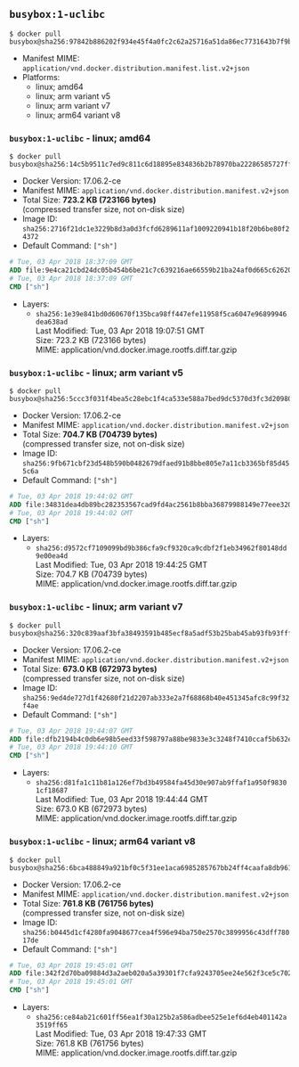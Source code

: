 ## `busybox:1-uclibc`

```console
$ docker pull busybox@sha256:97842b886202f934e45f4a0fc2c62a25716a51da86ec7731643b7f9b202ce63f
```

-	Manifest MIME: `application/vnd.docker.distribution.manifest.list.v2+json`
-	Platforms:
	-	linux; amd64
	-	linux; arm variant v5
	-	linux; arm variant v7
	-	linux; arm64 variant v8

### `busybox:1-uclibc` - linux; amd64

```console
$ docker pull busybox@sha256:14c5b9511c7ed9c811c6d18895e834836b2b78970ba22286585727ff78c081a5
```

-	Docker Version: 17.06.2-ce
-	Manifest MIME: `application/vnd.docker.distribution.manifest.v2+json`
-	Total Size: **723.2 KB (723166 bytes)**  
	(compressed transfer size, not on-disk size)
-	Image ID: `sha256:2716f21dc1e3229b8d3a0d3fcfd6289611af1009220941b18f20b6be80f24372`
-	Default Command: `["sh"]`

```dockerfile
# Tue, 03 Apr 2018 18:37:09 GMT
ADD file:9e4ca21cbd24dc05b454b6be21c7c639216ae66559b21ba24af0d665c62620dc in / 
# Tue, 03 Apr 2018 18:37:09 GMT
CMD ["sh"]
```

-	Layers:
	-	`sha256:1e39e841bd0d60670f135bca98ff447efe11958f5ca6047e96899946dea638ad`  
		Last Modified: Tue, 03 Apr 2018 19:07:51 GMT  
		Size: 723.2 KB (723166 bytes)  
		MIME: application/vnd.docker.image.rootfs.diff.tar.gzip

### `busybox:1-uclibc` - linux; arm variant v5

```console
$ docker pull busybox@sha256:5ccc3f031f4bea5c28ebc1f4ca533e588a7bed9dc5370d3fc3d209805bc06321
```

-	Docker Version: 17.06.2-ce
-	Manifest MIME: `application/vnd.docker.distribution.manifest.v2+json`
-	Total Size: **704.7 KB (704739 bytes)**  
	(compressed transfer size, not on-disk size)
-	Image ID: `sha256:9fb671cbf23d548b590b0482679dfaed91b8bbe805e7a11cb3365bf85d455c6a`
-	Default Command: `["sh"]`

```dockerfile
# Tue, 03 Apr 2018 19:44:02 GMT
ADD file:34831dea4db89bc282353567cad9fd4ac2561b8bba36879988149e77eee32086 in / 
# Tue, 03 Apr 2018 19:44:02 GMT
CMD ["sh"]
```

-	Layers:
	-	`sha256:d9572cf7109099bd9b386cfa9cf9320ca9cdbf2f1eb34962f80148dd9e00ea4d`  
		Last Modified: Tue, 03 Apr 2018 19:44:25 GMT  
		Size: 704.7 KB (704739 bytes)  
		MIME: application/vnd.docker.image.rootfs.diff.tar.gzip

### `busybox:1-uclibc` - linux; arm variant v7

```console
$ docker pull busybox@sha256:320c839aaf3bfa38493591b485ecf8a5adf53b25bab45ab93fb93fff54360d3f
```

-	Docker Version: 17.06.2-ce
-	Manifest MIME: `application/vnd.docker.distribution.manifest.v2+json`
-	Total Size: **673.0 KB (672973 bytes)**  
	(compressed transfer size, not on-disk size)
-	Image ID: `sha256:9ed4de727d1f42680f21d2207ab333e2a7f68868b40e451345afc8c99f32f4ae`
-	Default Command: `["sh"]`

```dockerfile
# Tue, 03 Apr 2018 19:44:07 GMT
ADD file:dfb2194b4c0db6e98b5eed33f598797a88be9833e3c3248f7410ccaf5b632ec7 in / 
# Tue, 03 Apr 2018 19:44:10 GMT
CMD ["sh"]
```

-	Layers:
	-	`sha256:d81fa1c11b81a126ef7bd3b49584fa45d30e907ab9ffaf1a950f98301cf18687`  
		Last Modified: Tue, 03 Apr 2018 19:44:44 GMT  
		Size: 673.0 KB (672973 bytes)  
		MIME: application/vnd.docker.image.rootfs.diff.tar.gzip

### `busybox:1-uclibc` - linux; arm64 variant v8

```console
$ docker pull busybox@sha256:6bca488849a921bf0c5f31ee1aca6985285767bb24ff4caafa8db961c2257984
```

-	Docker Version: 17.06.2-ce
-	Manifest MIME: `application/vnd.docker.distribution.manifest.v2+json`
-	Total Size: **761.8 KB (761756 bytes)**  
	(compressed transfer size, not on-disk size)
-	Image ID: `sha256:b0445d1cf4280fa9048677cea4f596e94ba750e2570c3899956c43dff78017de`
-	Default Command: `["sh"]`

```dockerfile
# Tue, 03 Apr 2018 19:45:01 GMT
ADD file:342f2d70ba09884d3a2aeb020a5a39301f7cfa9243705ee24e562f3ce5c70214 in / 
# Tue, 03 Apr 2018 19:45:01 GMT
CMD ["sh"]
```

-	Layers:
	-	`sha256:ce84ab21c601ff56ea1f30a125b2a586adbee525e1ef6d4eb401142a3519ff65`  
		Last Modified: Tue, 03 Apr 2018 19:47:33 GMT  
		Size: 761.8 KB (761756 bytes)  
		MIME: application/vnd.docker.image.rootfs.diff.tar.gzip
